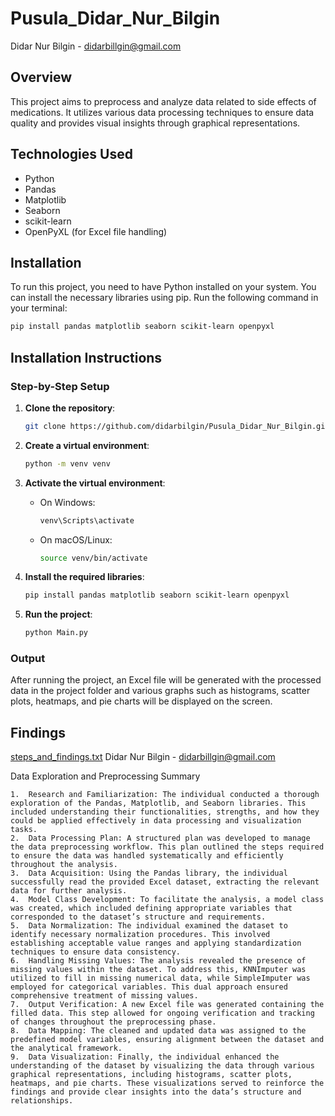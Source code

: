 # Pusula_Didar_Nur_Bilgin

Didar Nur Bilgin - didarbillgin@gmail.com

## Overview
This project aims to preprocess and analyze data related to side effects of medications. It utilizes various data processing techniques to ensure data quality and provides visual insights through graphical representations.

## Technologies Used
- Python
- Pandas
- Matplotlib
- Seaborn
- scikit-learn
- OpenPyXL (for Excel file handling)

## Installation
To run this project, you need to have Python installed on your system. You can install the necessary libraries using pip. Run the following command in your terminal:

```bash
pip install pandas matplotlib seaborn scikit-learn openpyxl
```

## Installation Instructions

### Step-by-Step Setup

1. **Clone the repository**:

    ```bash
    git clone https://github.com/didarbilgin/Pusula_Didar_Nur_Bilgin.git
    ```

2. **Create a virtual environment**:

    ```bash
    python -m venv venv
    ```

3. **Activate the virtual environment**:

    - On Windows:
      ```bash
      venv\Scripts\activate
      ```
      
    - On macOS/Linux:
      ```bash
      source venv/bin/activate
      ```

4. **Install the required libraries**:

    ```bash
    pip install pandas matplotlib seaborn scikit-learn openpyxl
    ```

5. **Run the project**:

    ```bash
    python Main.py
    ```

### Output

After running the project, an Excel file will be generated with the processed data in the project folder and various graphs such as histograms, scatter plots, heatmaps, and pie charts will be displayed on the screen.

## Findings
[steps_and_findings.txt](https://github.com/user-attachments/files/17090482/steps_and_findings.txt)
Didar Nur Bilgin - didarbillgin@gmail.com


Data Exploration and Preprocessing Summary

	1.	Research and Familiarization: The individual conducted a thorough exploration of the Pandas, Matplotlib, and Seaborn libraries. This included understanding their functionalities, strengths, and how they could be applied effectively in data processing and visualization tasks.
	2.	Data Processing Plan: A structured plan was developed to manage the data preprocessing workflow. This plan outlined the steps required to ensure the data was handled systematically and efficiently throughout the analysis.
	3.	Data Acquisition: Using the Pandas library, the individual successfully read the provided Excel dataset, extracting the relevant data for further analysis.
	4.	Model Class Development: To facilitate the analysis, a model class was created, which included defining appropriate variables that corresponded to the dataset’s structure and requirements.
	5.	Data Normalization: The individual examined the dataset to identify necessary normalization procedures. This involved establishing acceptable value ranges and applying standardization techniques to ensure data consistency.
	6.	Handling Missing Values: The analysis revealed the presence of missing values within the dataset. To address this, KNNImputer was utilized to fill in missing numerical data, while SimpleImputer was employed for categorical variables. This dual approach ensured comprehensive treatment of missing values.
	7.	Output Verification: A new Excel file was generated containing the filled data. This step allowed for ongoing verification and tracking of changes throughout the preprocessing phase.
	8.	Data Mapping: The cleaned and updated data was assigned to the predefined model variables, ensuring alignment between the dataset and the analytical framework.
	9.	Data Visualization: Finally, the individual enhanced the understanding of the dataset by visualizing the data through various graphical representations, including histograms, scatter plots, heatmaps, and pie charts. These visualizations served to reinforce the findings and provide clear insights into the data’s structure and relationships.

